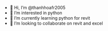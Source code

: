 - 👋 Hi, I’m @thanhhoafr2005
- 👀 I’m interested in python 
- 🌱 I’m currently learning python for revit
- 💞️ I’m looking to collaborate on revit and excel

<!---
thanhhoafr2005/thanhhoafr2005 is a ✨ special ✨ repository because its `README.md` (this file) appears on your GitHub profile.
You can click the Preview link to take a look at your changes.
--->
